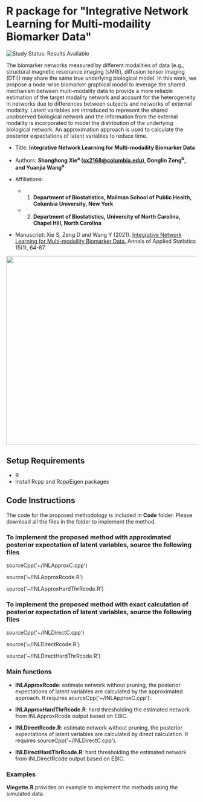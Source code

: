 # R package for "Integrative Network Learning for Multi-modaility Biomarker Data"

<img src="https://img.shields.io/badge/Study%20Status-Results%20Available-yellow.svg" alt="Study Status: Results Available"> 

The biomarker networks measured by different modalities of data (e.g., structural magnetic resonance imaging (sMRI), diffusion tensor imaging (DTI)) may share the same true underlying biological model. In this work, we propose a node-wise biomarker graphical model to leverage the shared mechanism between multi-modality data to provide a more reliable estimation of the target modality network and account for the heterogeneity in networks due to differences between subjects and networks of external modality. Latent variables are introduced to represent the shared unobserved biological network and the information from the external modality is incorporated to model the distribution of the underlying biological network. An approximation approach is used to calculate the posterior expectations of latent variables to reduce time.  

- Title: **Integrative Network Learning for Multi-modaility Biomarker Data**
  
- Authors: **Shanghong Xie<sup>a</sup> (sx2168@columbia.edu), Donglin Zeng<sup>b</sup>, and Yuanjia Wang<sup>a</sup>**
- Affiliations: 
  + 1. **Department of Biostatistics, Mailman School of Public Health, Columbia University, New York**
  + 2. **Department of Biostatistics, University of North Carolina, Chapel Hill, North Carolina**
  
- Manuscript: Xie S, Zeng D and Wang Y (2021). [Integrative Network Learning for Multi-modaility Biomarker Data.](https://github.com/shanghongxie/INL) Annals of Applied Statistics 15(1), 64-87. 
  

<p align="center">
<img src="https://github.com/shanghongxie/Integrative-Network/blob/master/Diagram1-1.png" width="900" height="500">
</p>





## Setup Requirements
- R
- Install Rcpp and RcppEigen packages

## Code Instructions

The code for the proposed methodology is included in **Code** folder. Please download all the files in the folder to implement the method.

### To implement the proposed method with approximated posterior expectation of latent variables, source the following files
  
  sourceCpp('~/INLApproxC.cpp')
  
  source('~/INLApproxRcode.R')
  
  source('~/INLApproxHardThrRcode.R')
  
### To implement the proposed method with exact calculation of posterior expectation of latent variables, source the following files
  
  sourceCpp('~/INLDirectC.cpp')
  
  source('~/INLDirectRcode.R')
  
  source('~/INLDirectHardThrRcode.R')

### Main functions

- **INLApproxRcode**: estimate network without pruning, the posterior expectations of latent variables are calculated by the approximated approach. It requires sourceCpp('~/INLApproxC.cpp').
  
- **INLApproxHardThrRcode.R**: hard thresholding the estimated network from INLApproxRcode output based on EBIC.
  
- **INLDirectRcode.R**: estimate network without pruning, the posterior expectations of latent variables are calculated by direct calculation. It requires sourceCpp('~/INLDirectC.cpp').
  
- **INLDirectHardThrRcode.R**: hard thresholding the estimated network from INLDirectRcode output based on EBIC.

### Examples

**Viegette.R** provides an example to implement the methods using the simulated data.

